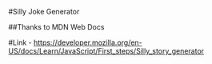 #Silly Joke Generator

##Thanks to MDN Web Docs

#Link - https://developer.mozilla.org/en-US/docs/Learn/JavaScript/First_steps/Silly_story_generator

